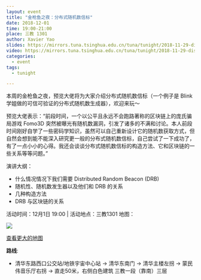 ```yaml
---
layout: event
title: "金枪鱼之夜：分布式随机数信标"
date: 2018-12-01
time: 19:00-21:00
place: 三教 1301
author: Xavier Yao
slides: https://mirrors.tuna.tsinghua.edu.cn/tuna/tunight/2018-11-29-distrng/slides.pdf
video: https://mirrors.tuna.tsinghua.edu.cn/tuna/tunight/2018-11-29-distrng/video.flv
categories:
  - event
tags:
  - tunight

---
```


本周的金枪鱼之夜，预览大佬将为大家介绍分布式随机数信标（一个例子是 Blink 学姐做的可信可验证的分布式随机数生成器），欢迎来玩～

<!--more-->

预览大佬表示：“前段时间，一个以公平且永远不会跑路著称的区块链上的庞氏骗局游戏 Fomo3D 突然被曝光有随机数漏洞，引发了诸多的不满和讨论。本人前段时间刚好自学了一些密码学知识，虽然可以自己重新设计它的随机数获取方式，但自然会想到能不能深入研究更一般的分布式随机数信标，自己尝试了一下成功了，有了一点小小的心得。我还会谈谈分布式随机数信标的构造方法、它和区块链的一些关系等等问题。”

演讲大纲：

- 什么情况情况下我们需要 Distributed Random Beacon (DRB)
- 随机性、随机数发生器以及他们和 DRB 的关系
- 几种构造方法
- DRB 与区块链的关系

活动时间：12月1日 19:00 | 活动地点：三教1301
地图：

![](/assets/img/events/map_t3_sec1.jpg)

<a class="hidden-xs" href="https://www.openstreetmap.org/#map=17/40.00120/116.32246">查看更大的地图</a>

**路线**:

 - 清华东路西口公交站/地铁宇宙中心站 -> 清华东南门 -> 清华主楼左拐 ->  蒙民伟音乐厅右拐 -> 直走50米，右侧白色建筑 三教一段（靠南）三层
